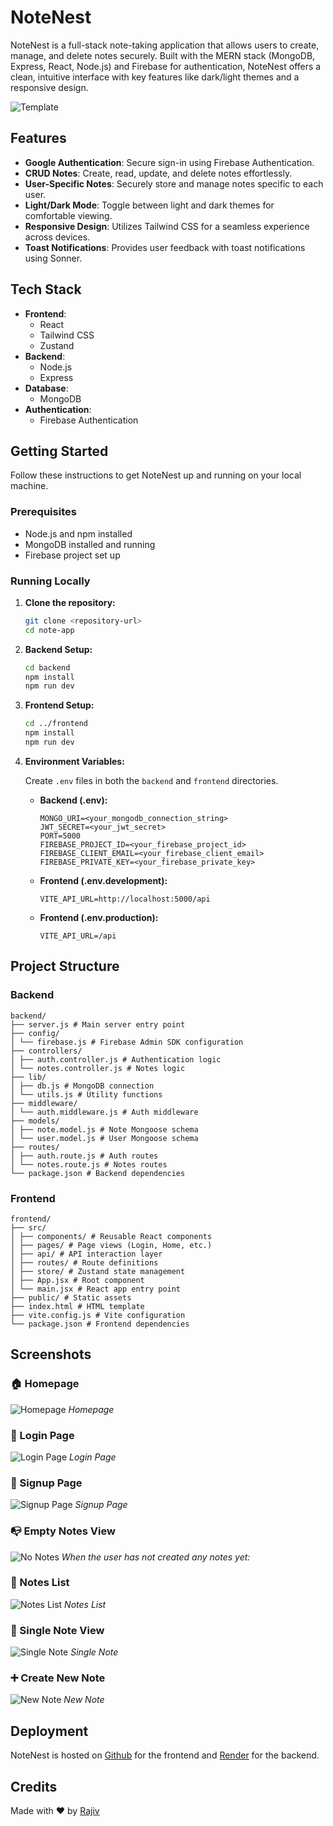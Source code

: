 # NoteNest

NoteNest is a full-stack note-taking application that allows users to create, manage, and delete notes securely. Built with the MERN stack (MongoDB, Express, React, Node.js) and Firebase for authentication, NoteNest offers a clean, intuitive interface with key features like dark/light themes and a responsive design.

![Template](./screenshot/template.png)

## Features

-   **Google Authentication**: Secure sign-in using Firebase Authentication.
-   **CRUD Notes**: Create, read, update, and delete notes effortlessly.
-   **User-Specific Notes**: Securely store and manage notes specific to each user.
-   **Light/Dark Mode**: Toggle between light and dark themes for comfortable viewing.
-   **Responsive Design**: Utilizes Tailwind CSS for a seamless experience across devices.
-   **Toast Notifications**: Provides user feedback with toast notifications using Sonner.

## Tech Stack

-   **Frontend**:
    -   React
    -   Tailwind CSS
    -   Zustand
-   **Backend**:
    -   Node.js
    -   Express
-   **Database**:
    -   MongoDB
-   **Authentication**:
    -   Firebase Authentication

## Getting Started

Follow these instructions to get NoteNest up and running on your local machine.

### Prerequisites

-   Node.js and npm installed
-   MongoDB installed and running
-   Firebase project set up

### Running Locally

1.  **Clone the repository:**

    ```bash
    git clone <repository-url>
    cd note-app
    ```

2.  **Backend Setup:**

    ```bash
    cd backend
    npm install
    npm run dev
    ```

3.  **Frontend Setup:**

    ```bash
    cd ../frontend
    npm install
    npm run dev
    ```

4.  **Environment Variables:**

    Create `.env` files in both the `backend` and `frontend` directories.

    -   **Backend (.env):**

        ```
        MONGO_URI=<your_mongodb_connection_string>
        JWT_SECRET=<your_jwt_secret>
        PORT=5000
        FIREBASE_PROJECT_ID=<your_firebase_project_id>
        FIREBASE_CLIENT_EMAIL=<your_firebase_client_email>
        FIREBASE_PRIVATE_KEY=<your_firebase_private_key>
        ```

    -   **Frontend (.env.development):**

        ```
        VITE_API_URL=http://localhost:5000/api
        ```

    -   **Frontend (.env.production):**

        ```
        VITE_API_URL=/api
        ```

## Project Structure

### Backend

```
backend/
├── server.js # Main server entry point
├── config/
│ └── firebase.js # Firebase Admin SDK configuration
├── controllers/
│ ├── auth.controller.js # Authentication logic
│ └── notes.controller.js # Notes logic
├── lib/
│ ├── db.js # MongoDB connection
│ └── utils.js # Utility functions
├── middleware/
│ └── auth.middleware.js # Auth middleware
├── models/
│ ├── note.model.js # Note Mongoose schema
│ └── user.model.js # User Mongoose schema
├── routes/
│ ├── auth.route.js # Auth routes
│ └── notes.route.js # Notes routes
└── package.json # Backend dependencies
```

### Frontend

```
frontend/
├── src/
│ ├── components/ # Reusable React components
│ ├── pages/ # Page views (Login, Home, etc.)
│ ├── api/ # API interaction layer
│ ├── routes/ # Route definitions
│ ├── store/ # Zustand state management
│ ├── App.jsx # Root component
│ └── main.jsx # React app entry point
├── public/ # Static assets
├── index.html # HTML template
├── vite.config.js # Vite configuration
└── package.json # Frontend dependencies
```

## Screenshots

### 🏠 Homepage
![Homepage](./screenshot/homepage.png)
*Homepage*

### 🔐 Login Page
![Login Page](./screenshot/login.png)
*Login Page*

### 📝 Signup Page
![Signup Page](./screenshot/signup.png)
*Signup Page*

### 📭 Empty Notes View

![No Notes](./screenshot/no-notes.png)
*When the user has not created any notes yet:*

### 📄 Notes List
![Notes List](./screenshot/notes.png)
*Notes List*

### 📑 Single Note View
![Single Note](./screenshot/note.png)
*Single Note*

### ➕ Create New Note
![New Note](./screenshot/new-note.png)
*New Note*

## Deployment

NoteNest is hosted on [Github](https://github.com) for the frontend and [Render](https://render.com) for the backend.

## Credits

Made with ❤️ by [Rajiv](https://linkedin.com/in/rajiv0920)